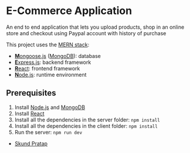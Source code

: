 # E-Commerce Application 
An end to end application that lets you upload products, shop in an online store and checkout using Paypal account with history of purchase  

This project uses the [MERN stack](https://www.geeksforgeeks.org/mern-stack/):
* [**M**ongoose.js](http://www.mongoosejs.com) ([MongoDB](https://www.mongodb.com)): database
* [**E**xpress.js](http://expressjs.com): backend framework
* [**R**eact](https://reactjs.org): frontend framework
* [**N**ode.js](https://nodejs.org): runtime environment

## Prerequisites
1. Install [Node.js](https://nodejs.org) and [MongoDB](https://www.mongodb.com)
2. Install [React](https://reactjs.org)
3. Install all the dependencies in the server folder: `npm install`
4. Install all the dependencies in the client folder: `npm install`
5. Run the server: `npm run dev` 




* [Skund Pratap](https://github.com/SkundPratap)